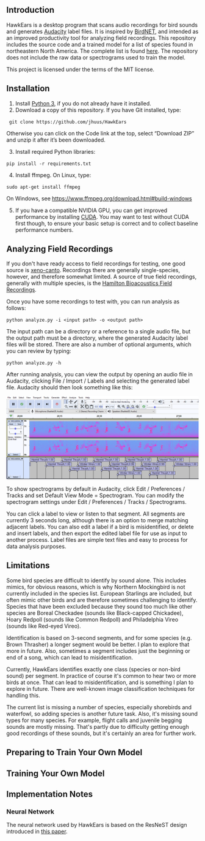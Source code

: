 ## Introduction
HawkEars is a desktop program that scans audio recordings for bird sounds and generates [Audacity](https://www.audacityteam.org/) label files. It is inspired by [BirdNET](https://github.com/kahst/BirdNET), and intended as an improved productivity tool for analyzing field recordings. This repository includes the source code and a trained model for a list of species found in northeastern North America. The complete list is found [here](https://github.com/jhuus/HawkEars/blob/main/data/classes.txt). The repository does not include the raw data or spectrograms used to train the model.

This project is licensed under the terms of the MIT license.

## Installation
1.	Install [Python 3](https://www.python.org/downloads/), if you do not already have it installed.
2.	Download a copy of this repository. If you have Git installed, type:

```
 git clone https://github.com/jhuus/HawkEars
```
 
Otherwise you can click on the Code link at the top, select “Download ZIP” and unzip it after it’s been downloaded.

3.	Install required Python libraries:

```
pip install -r requirements.txt
```

4.	Install ffmpeg. On Linux, type:

```
sudo apt-get install ffmpeg
```

On Windows, see https://www.ffmpeg.org/download.html#build-windows 

5. If you have a compatible NVIDIA GPU, you can get improved performance by installing [CUDA](https://docs.nvidia.com/cuda/). You may want to test without CUDA first though, to ensure your basic setup is correct and to collect baseline performance numbers. 

## Analyzing Field Recordings
If you don't have ready access to field recordings for testing, one good source is [xeno-canto](https://xeno-canto.org/). Recordings there are generally single-species, however, and therefore somewhat limited. A source of true field recordings, generally with multiple species, is the [Hamilton Bioacoustics Field Recordings](https://archive.org/details/hamiltonbioacousticsfieldrecordings).

Once you have some recordings to test with, you can run analysis as follows:

```
python analyze.py -i <input path> -o <output path> 
```

The input path can be a directory or a reference to a single audio file, but the output path must be a directory, where the generated Audacity label files will be stored. There are also a number of optional arguments, which you can review by typing: 

```
python analyze.py -h
```

After running analysis, you can view the output by opening an audio file in Audacity, clicking File / Import / Labels and selecting the generated label file. Audacity should then look something like this:

![](audacity-labels.png)

To show spectrograms by default in Audacity, click Edit / Preferences / Tracks and set Default View Mode = Spectrogram. You can modify the spectrogram settings under Edit / Preferences / Tracks / Spectrograms.

You can click a label to view or listen to that segment. All segments are currently 3 seconds long, although there is an option to merge matching adjacent labels. You can also edit a label if a bird is misidentified, or delete and insert labels, and then export the edited label file for use as input to another process. Label files are simple text files and easy to process for data analysis purposes.

## Limitations
Some bird species are difficult to identify by sound alone. This includes mimics, for obvious reasons, which is why Northern Mockingbird is not currently included in the species list. European Starlings are included, but often mimic other birds and are therefore sometimes challenging to identify. Species that have been excluded because they sound too much like other species are Boreal Checkadee (sounds like Black-capped Chickadee), Hoary Redpoll (sounds like Common Redpoll) and Philadelphia Vireo (sounds like Red-eyed Vireo). 

Identification is based on 3-second segments, and for some species (e.g. Brown Thrasher) a longer segment would be better. I plan to explore that more in future. Also, sometimes a segment includes just the beginning or end of a song, which can lead to misidentification. 

Currently, HawkEars identifies exactly one class (species or non-bird sound) per segment. In practice of course it's common to hear two or more birds at once. That can lead to misidentification, and is something I plan to explore in future. There are well-known image classification techniques for handling this.

The current list is missing a number of species, especially shorebirds and waterfowl, so adding species is another future task. Also, it's missing sound types for many species. For example, flight calls and juvenile begging sounds are mostly missing. That's partly due to difficulty getting enough good recordings of these sounds, but it's certainly an area for further work. 

## Preparing to Train Your Own Model
<to do>

## Training Your Own Model
<to do>

## Implementation Notes
### Neural Network
The neural network used by HawkEars is based on the ResNeST design introduced in [this paper](https://arxiv.org/pdf/2004.08955.pdf).   
